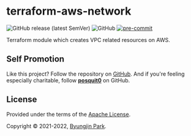 # terraform-aws-network

![GitHub release (latest SemVer)](https://img.shields.io/github/v/release/tedilabs/terraform-aws-network?color=blue&sort=semver&style=flat-square)
![GitHub](https://img.shields.io/github/license/tedilabs/terraform-aws-network?color=blue&style=flat-square)
[![pre-commit](https://img.shields.io/badge/pre--commit-enabled-brightgreen?logo=pre-commit&logoColor=white&style=flat-square)](https://github.com/pre-commit/pre-commit)

Terraform module which creates VPC related resources on AWS.

## Self Promotion

Like this project? Follow the repository on [GitHub](https://github.com/tedilabs/terraform-aws-network). And if you're feeling especially charitable, follow **[posquit0](https://github.com/posquit0)** on GitHub.

## License

Provided under the terms of the [Apache License](LICENSE).

Copyright © 2021-2022, [Byungjin Park](https://www.posquit0.com).
